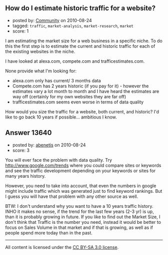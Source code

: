 ## How do I estimate historic traffic for a website?

- posted by: [Community](https://stackexchange.com/users/-1/-1-community) on 2010-08-24
- tagged: `traffic`, `market-analysis`, `market-research`, `market`
- score: 1

I am estimating the market size for a web business in a specific niche. To do this the first step is to estimate the current and historic traffic for each of the existing websites in the niche.

I have looked at alexa.com, compete.com and trafficestimates.com.

None provide what I'm looking for:
- alexa.com only has current/ 3 months data
- Compete.com has 2 years historic (if you pay for it) - however the estimates vary a lot month to month and I have heard the estimates are way off (certainly for my own websites they are far off)
- trafficestimates.com seems even worse in terms of data quality

How would you size the traffic for a website, both current, and historic? I'd like to go back 10 years if possible... ambitious I know.


## Answer 13640

- posted by: [abenetis](https://stackexchange.com/users/-1/3397-abenetis) on 2010-08-24
- score: 3

You will ever face the problem with data quality. Try http://www.google.com/trends where you could compare sites or keywords and see the traffic development depending on your keywords or sites for many years history.

However, you need to take into account, that even the numbers in google might include traffic which was generated just to find keyword rankings. But I guess you will have that problem with any other source as well.

BTW: I don't understand why you want to have a 10 years traffic history. INHO it makes no sense, if the trend for the last few years (2-3 yr) is up, than it is probably growing in future. If you like to find out the Market Size, I don't think that Traffic is the number you need, instead it would be better to focus on Sales Volume in that market and if that is growing, as well as if people spend more today than in the past.




---

All content is licensed under the [CC BY-SA 3.0 license](https://creativecommons.org/licenses/by-sa/3.0/).
